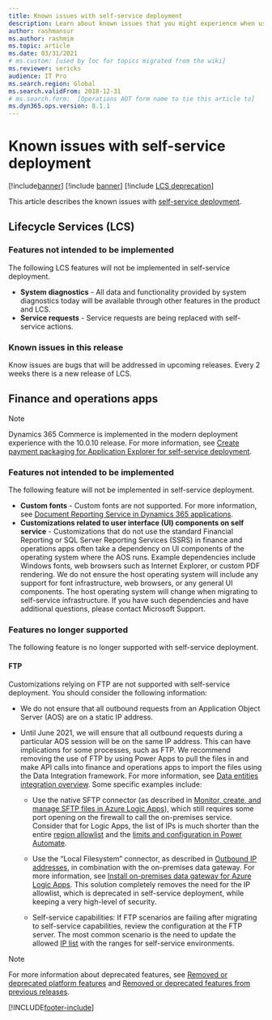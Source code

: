 ```yaml
---
title: Known issues with self-service deployment
description: Learn about known issues that you might experience when using self-service deployment for Lifecycle Services (LCS).
author: rashmansur
ms.author: rashmim
ms.topic: article
ms.date: 03/31/2021
# ms.custom: [used by loc for topics migrated from the wiki]
ms.reviewer: sericks
audience: IT Pro 
ms.search.region: Global 
ms.search.validFrom: 2018-12-31
# ms.search.form:  [Operations AOT form name to tie this article to]
ms.dyn365.ops.version: 8.1.1
---
```


# Known issues with self-service deployment

[!include[banner](../includes/banner.md)]
[!include [banner](../includes/limited-availability.md)]
[!include [LCS deprecation](../includes/lcs-deprecation.md)]

This article describes the known issues with [self-service deployment](infrastructure-stack.md).

## Lifecycle Services (LCS)

### Features not intended to be implemented
The following LCS features will not be implemented in self-service deployment.

- **System diagnostics** - All data and functionality provided by system diagnostics today will be available through other features in the product and LCS. 
 - **Service requests** - Service requests are being replaced with self-service actions. 

### Known issues in this release
Know issues are bugs that will be addressed in upcoming releases. Every 2 weeks there is a new release of LCS.

## Finance and operations apps 

> [!NOTE]
> Dynamics 365 Commerce is implemented in the modern deployment experience with the 10.0.10 release. For more information, see [Create payment packaging for Application Explorer for self-service deployment](../../../commerce/dev-itpro/payment-connector-package.md).

### Features not intended to be implemented
The following feature will not be implemented in self-service deployment.

- **Custom fonts** - Custom fonts are not supported. For more information, see [Document Reporting Service in Dynamics 365 applications](../analytics/reporting-experience-iias-environments.md).
- **Customizations related to user interface (UI) components on self service** - Customizations that do not use the standard Financial Reporting or SQL Server Reporting Services (SSRS) in finance and operations apps often take a dependency on UI components of the operating system where the AOS runs. Example dependencies include Windows fonts, web browsers such as Internet Explorer, or custom PDF rendering. We do not ensure the host operating system will include any support for font infrastructure, web browsers, or any general UI components. The host operating system will change when migrating to self-service infrastructure. If you have such dependencies and have additional questions, please contact Microsoft Support.

### Features no longer supported
The following feature is no longer supported with self-service deployment.

#### FTP
Customizations relying on FTP are not supported with self-service deployment. You should consider the following information:

- We do not ensure that all outbound requests from an Application Object Server (AOS) are on a static IP address. 

- Until June 2021, we will ensure that all outbound requests during a particular AOS session will be on the same IP address. This can have implications for some processes, such as FTP. We recommend removing the use of FTP by using Power Apps to pull the files in and make API calls into finance and operations apps to import the files using the Data Integration framework. For more information, see [Data entities integration overview](../data-entities/integration-overview.md). Some specific examples include:

  - Use the native SFTP connector (as described in [Monitor, create, and manage SFTP files in Azure Logic Apps](/azure/connectors/connectors-create-api-sftp)), which still requires some port opening on the firewall to call the on-premises service. Consider that for Logic Apps, the list of IPs is much shorter than the entire [region allowlist](/azure/logic-apps/logic-apps-limits-and-config#outbound) and the [limits and configuration in Power Automate](/power-automate/limits-and-config#logic-apps).

  - Use the “Local Filesystem” connector, as described in [Outbound IP addresses](/azure/logic-apps/logic-apps-limits-and-config#outbound), in combination with the on-premises data gateway. For more information, see [Install on-premises data gateway for Azure Logic Apps](/azure/logic-apps/logic-apps-gateway-install). This solution completely removes the need for the IP allowlist, which is deprecated in self-service deployment, while keeping a very high-level of security.

  - Self-service capabilities:  If FTP scenarios are failing after migrating to self-service capabilities, review the configuration at the FTP server. The most common scenario is the need to update the allowed [IP list](deploymentFAQ.md) with the ranges for self-service environments.

> [!NOTE]
> For more information about deprecated features, see [Removed or deprecated platform features](../get-started/removed-deprecated-features-platform-updates.md) and [Removed or deprecated features from previous releases](../migration-upgrade/deprecated-features.md).


[!INCLUDE[footer-include](../../../includes/footer-banner.md)]
